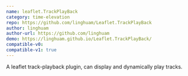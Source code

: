 ```yaml
---
name: leaflet.TrackPlayBack
category: time-elevation
repo: https://github.com/linghuam/Leaflet.TrackPlayBack
author: linghuam
author-url: https://github.com/linghuam
demo: https://linghuam.github.io/Leaflet.TrackPlayBack/
compatible-v0:
compatible-v1: true
---
```


A leaflet track-playback plugin, can display and dynamically play tracks.
